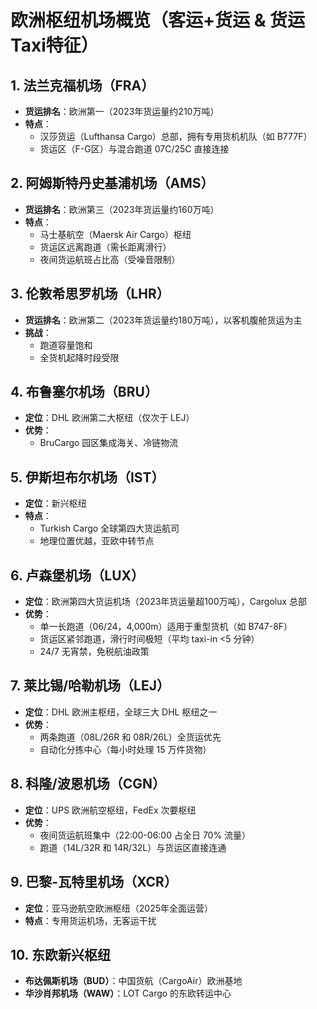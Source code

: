 # 欧洲枢纽机场概览（客运+货运 & 货运Taxi特征）

## 1. 法兰克福机场（FRA）
- **货运排名**：欧洲第一（2023年货运量约210万吨）
- **特点**：
  - 汉莎货运（Lufthansa Cargo）总部，拥有专用货机机队（如 B777F）
  - 货运区（F-G区）与混合跑道 07C/25C 直接连接

## 2. 阿姆斯特丹史基浦机场（AMS）
- **货运排名**：欧洲第三（2023年货运量约160万吨）
- **特点**：
  - 马士基航空（Maersk Air Cargo）枢纽
  - 货运区远离跑道（需长距离滑行）
  - 夜间货运航班占比高（受噪音限制）

## 3. 伦敦希思罗机场（LHR）
- **货运排名**：欧洲第二（2023年货运量约180万吨），以客机腹舱货运为主
- **挑战**：
  - 跑道容量饱和
  - 全货机起降时段受限

## 4. 布鲁塞尔机场（BRU）
- **定位**：DHL 欧洲第二大枢纽（仅次于 LEJ）
- **优势**：
  - BruCargo 园区集成海关、冷链物流

## 5. 伊斯坦布尔机场（IST）
- **定位**：新兴枢纽
- **特点**：
  - Turkish Cargo 全球第四大货运航司
  - 地理位置优越，亚欧中转节点


## 6. 卢森堡机场（LUX）
- **定位**：欧洲第四大货运机场（2023年货运量超100万吨），Cargolux 总部
- **优势**：
  - 单一长跑道（06/24，4,000m）适用于重型货机（如 B747-8F）
  - 货运区紧邻跑道，滑行时间极短（平均 taxi-in <5 分钟）
  - 24/7 无宵禁，免税航油政策

## 7. 莱比锡/哈勒机场（LEJ）
- **定位**：DHL 欧洲主枢纽，全球三大 DHL 枢纽之一
- **优势**：
  - 两条跑道（08L/26R 和 08R/26L）全货运优先
  - 自动化分拣中心（每小时处理 15 万件货物）

## 8. 科隆/波恩机场（CGN）
- **定位**：UPS 欧洲航空枢纽，FedEx 次要枢纽
- **优势**：
  - 夜间货运航班集中（22:00-06:00 占全日 70% 流量）
  - 跑道（14L/32R 和 14R/32L）与货运区直接连通

## 9. 巴黎-瓦特里机场（XCR）
- **定位**：亚马逊航空欧洲枢纽（2025年全面运营）
- **特点**：专用货运机场，无客运干扰

## 10. 东欧新兴枢纽
- **布达佩斯机场（BUD）**：中国货航（CargoAir）欧洲基地
- **华沙肖邦机场（WAW）**：LOT Cargo 的东欧转运中心
